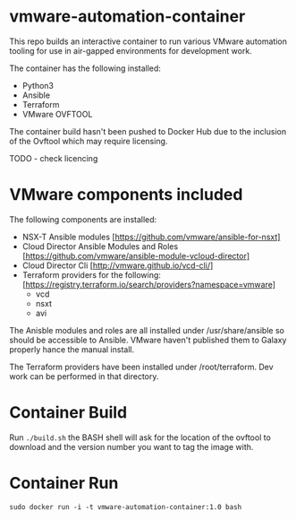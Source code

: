 # vmware-automation-container
This repo builds an interactive container to run various VMware automation tooling for use in air-gapped environments for development work.

The container has the following installed:
* Python3
* Ansible
* Terraform
* VMware OVFTOOL

The container build hasn't been pushed to Docker Hub due to the inclusion of the Ovftool which may require licensing.

TODO - check licencing

# VMware components included
The following components are installed:
* NSX-T Ansible modules [https://github.com/vmware/ansible-for-nsxt]
* Cloud Director Ansible Modules and Roles [https://github.com/vmware/ansible-module-vcloud-director]
* Cloud Director Cli [http://vmware.github.io/vcd-cli/]
* Terraform providers for the following: [https://registry.terraform.io/search/providers?namespace=vmware]
  * vcd
  * nsxt
  * avi

The Anisble modules and roles are all installed under /usr/share/ansible so should be accessible to Ansible. VMware haven't published them to Galaxy properly hance the manual install.

The Terraform providers have been installed under /root/terraform. Dev work can be performed in that directory.

# Container Build
Run ```./build.sh``` the BASH shell will ask for the location of the ovftool to download and the version number you want to tag the image with.

# Container Run
```
sudo docker run -i -t vmware-automation-container:1.0 bash
```
